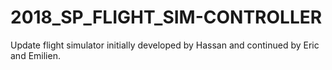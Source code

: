 # 2018_SP_FLIGHT_SIM-CONTROLLER
Update flight simulator initially developed by Hassan and continued by Eric and Emilien.
